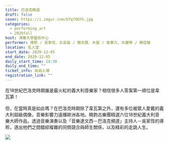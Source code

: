 ```yaml
---
title: 巴洛克精選
draft: false
cover: https://i.imgur.com/bTqfOQYh.jpg
categories:
  - performing_art
  - 2020fall
host: 清華大學藝術中心
performer: 導聆 / 吳家恆、古長笛 / 簡志賢、木笛 / 詹慕凡、大鍵琴 / 蔡佳璇
location: 名人堂
start_date: 2020-12-05
end_date: 2020-12-05
daily_start_time: 14:30
daily_end_time: ""
ticket_info: 自由入場
registration_link: ""
---
```

在18世紀巴洛克時期誰是最火紅的義大利音樂家？相信很多人答案第一順位是韋瓦第！\
\
但，在當時真是如此嗎？在巴洛克時期除了韋瓦第之外，還有多位被眾人愛戴的義大利超級偶像，音樂影響力遠播歐洲各地。曉韵古樂團精選六位18世紀義大利音樂大師作品，透過音樂演奏以及「音樂達文西－巴洛克頻道」主持人－吳家恆的導聆，道出他們之間錯綜複雜的同儕競合與師生關係，以及精彩的走跳人生。

![](https://i.imgur.com/G10MLGYh.jpg)